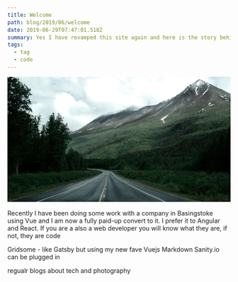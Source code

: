 ```yaml
---
title: Welcome
path: blog/2019/06/welcome
date: 2019-06-29T07:47:01.518Z
summary: Yes I have revamped this site again and here is the story behind it and why such stuff matters to clients current and future! Plus some other thoughts on my favourite tech and tools for building my sites
tags:
  - tag
  - code
---
```


![background](./images/blog_bg_4.jpg)

Recently I have been doing some work with a company in Basingstoke using Vue and I am now a fully paid-up convert to it. I prefer it to Angular and React. If you are a also a web developer you will know what they are, if not, they are code

Gridsome - like Gatsby but using my new fave Vuejs
Markdown
Sanity.io can be plugged in 

regualr blogs about tech and photography


